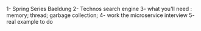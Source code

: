 1- Spring Series Baeldung
2- Technos search engine
3- what you'll need : memory; thread; garbage collection;
4- work the microservice interview
5- real example to do
